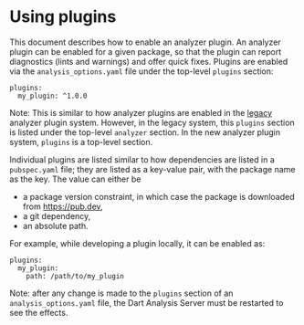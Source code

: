 # Using plugins

This document describes how to enable an analyzer plugin. An analyzer plugin
can be enabled for a given package, so that the plugin can report diagnostics
(lints and warnings) and offer quick fixes. Plugins are enabled via the
`analysis_options.yaml` file under the top-level `plugins` section:

```
plugins:
  my_plugin: ^1.0.0
```

Note: This is similar to how analyzer plugins are enabled in the [legacy][]
analyzer plugin system. However, in the legacy system, this `plugins` section
is listed under the top-level `analyzer` section. In the new analyzer plugin
system, `plugins` is a top-level section.

Individual plugins are listed similar to how dependencies are listed in a
`pubspec.yaml` file; they are listed as a key-value pair, with the package name
as the key. The value can either be

* a package version constraint, in which case the package is downloaded from
  https://pub.dev,
* a git dependency,
* an absolute path.

For example, while developing a plugin locally, it can be enabled as:

```
plugins:
  my_plugin:
    path: /path/to/my_plugin
```

Note: after any change is made to the `plugins` section of an
`analysis_options.yaml` file, the Dart Analysis Server must be restarted to see
the effects.

[legacy]: https://github.com/dart-lang/sdk/blob/main/pkg/analyzer_plugin/doc/tutorial/tutorial.md
